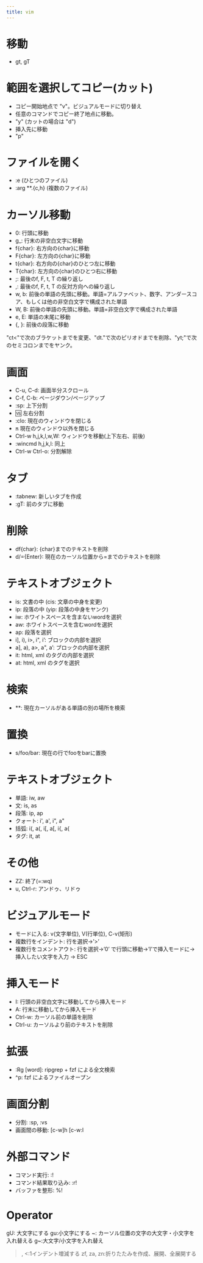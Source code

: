 ```yaml
---
title: vim
---
```

# 移動
- gt, gT

# 範囲を選択してコピー(カット)

- コピー開始地点で "v"。ビジュアルモードに切り替え
- 任意のコマンドでコピー終了地点に移動。
- "y" (カットの場合は "d")
- 挿入先に移動
- "p"

# ファイルを開く
- :e (ひとつのファイル)
- :arg **.{c,h} (複数のファイル)

# カーソル移動
- 0: 行頭に移動
- g_: 行末の非空白文字に移動
- f{char}: 右方向の{char}に移動
- F{char}: 左方向の{char}に移動
- t{char}: 右方向の{char}のひとつ左に移動
- T{char}: 左方向の{char}のひとつ右に移動
- ;: 最後のf, F, t, T の繰り返し
- ,: 最後のf, F, t, T の反対方向への繰り返し
- w, b: 前後の単語の先頭に移動。単語=アルファベット、数字、アンダースコア、もしくは他の非空白文字で構成された単語
- W, B: 前後の単語の先頭に移動。単語=非空白文字で構成された単語
- e, E: 単語の末尾に移動
- {, }: 前後の段落に移動

"ct<"で次のブラケットまでを変更、"dt."で次のピリオドまでを削除、"yt;"で次のセミコロンまでをヤンク。

# 画面
- C-u, C-d: 画面半分スクロール
- C-f, C-b: ページダウン/ページアップ
- :sp: 上下分割
- :vs: 左右分割
- :clo: 現在のウィンドウを閉じる
- :on: 現在のウィンドウ以外を閉じる
- Ctrl-w h,j,k,l,w,W: ウィンドウを移動(上下左右、前後)
- :wincmd h,j,k,l: 同上
- Ctrl-w Ctrl-o: 分割解除

# タブ
- :tabnew: 新しいタブを作成
- :gT: 前のタブに移動

# 削除
- df{char}: {char}までのテキストを削除
- d/={Enter}: 現在のカーソル位置から=までのテキストを削除

# テキストオブジェクト
- is: 文書の中 (cis: 文章の中身を変更)
- ip: 段落の中 (yip: 段落の中身をヤンク)
- iw: ホワイトスペースを含まないwordを選択
- aw: ホワイトスペースを含むwordを選択
- ap: 段落を選択
- i], i), i>, i", i’: ブロックの内部を選択
- a], a), a>, a", a’: ブロックの内部を選択
- it: html, xml のタグの内部を選択
- at: html, xml のタグを選択

# 検索
- **: 現在カーソルがある単語の別の場所を検索

# 置換
- s/foo/bar: 現在の行でfooをbarに置換

# テキストオブジェクト
- 単語: iw, aw
- 文: is, as
- 段落: ip, ap
- クォート: i', a', i", a"
- 括弧: i(, a(, i[, a[, i{, a{
- タグ: it, at

# その他
- ZZ: 終了(=:wq)
- u, Ctrl-r: アンドゥ、リドゥ

# ビジュアルモード
- モードに入る: v(文字単位), V(行単位), C-v(矩形)
- 複数行をインデント: 行を選択→’>’
- 複数行をコメントアウト: 行を選択→’0’ で行頭に移動→’I’で挿入モードに→ 挿入したい文字を入力 → ESC

# 挿入モード
- I: 行頭の非空白文字に移動してから挿入モード
- A: 行末に移動してから挿入モード
- Ctrl-w: カーソル前の単語を削除
- Ctrl-u: カーソルより前のテキストを削除

# 拡張
- :Rg [word]: ripgrep + fzf による全文検索
- ^p: fzf によるファイルオープン

# 画面分割
- 分割: :sp, :vs
- 画面間の移動: [c-w]h [c-w:l

# 外部コマンド
- コマンド実行: :!
- コマンド結果取り込み: :r!
- バッファを整形: %!

# Operator
gU: 大文字にする
gu:小文字にする
~: カーソル位置の文字の大文字・小文字を入れ替える
g~:大文字/小文字を入れ替え
>, <:1インデント増減する
zf, za, zn:折りたたみを作成、展開、全展開する

